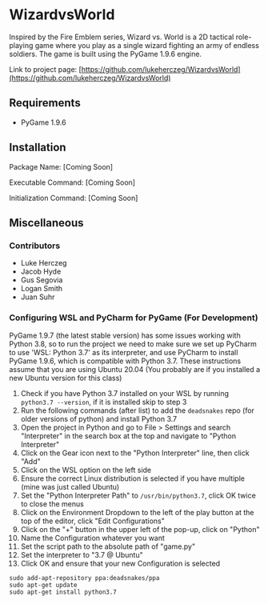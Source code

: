 # WizardvsWorld
Inspired by the Fire Emblem series, Wizard vs. World is a 2D tactical role-playing game where you play as a single wizard fighting an army of endless soldiers. The game is built using the PyGame 1.9.6 engine. 

Link to project page: [https://github.com/lukeherczeg/WizardvsWorld](https://github.com/lukeherczeg/WizardvsWorld)

## Requirements
* PyGame 1.9.6

## Installation
Package Name: [Coming Soon]

Executable Command: [Coming Soon]

Initialization Command: [Coming Soon]

## Miscellaneous

### Contributors
* Luke Herczeg
* Jacob Hyde
* Gus Segovia
* Logan Smith
* Juan Suhr

### Configuring WSL and PyCharm for PyGame (For Development)
PyGame 1.9.7 (the latest stable version) has some issues working with Python 3.8, so to run the project we need to make sure we set up PyCharm to use 'WSL: Python 3.7' as its interpreter, and use PyCharm to install PyGame 1.9.6, which is compatible with Python 3.7.
These instructions assume that you are using Ubuntu 20.04 (You probably are if you installed a new Ubuntu version for this class)

1. Check if you have Python 3.7 installed on your WSL by running `python3.7 --version`, if it is installed skip to step 3
2. Run the following commands (after list) to add the `deadsnakes` repo (for older versions of python) and install Python 3.7
3. Open the project in Python and go to File > Settings and search "Interpreter" in the search box at the top and navigate to "Python Interpreter"
4. Click on the Gear icon next to the "Python Interpreter" line, then click "Add"
5. Click on the WSL option on the left side
7. Ensure the correct Linux distribution is selected if you have multiple (mine was just called Ubuntu)
7. Set the "Python Interpreter Path" to `/usr/bin/python3.7`, click OK twice to close the menus
8. Click on the Environment Dropdown to the left of the play button at the top of the editor, click "Edit Configurations"
9. Click on the "+" button in the upper left of the pop-up, click on "Python"
10. Name the Configuration whatever you want
11. Set the script path to the absolute path of "game.py"
12. Set the interpreter to "3.7 @ Ubuntu"
13. Click OK and ensure that your new Configuration is selected

```
sudo add-apt-repository ppa:deadsnakes/ppa
sudo apt-get update
sudo apt-get install python3.7
```
